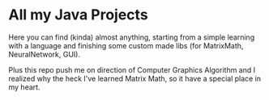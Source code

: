 # All my Java Projects

Here you can find (kinda) almost anything, starting from a simple learning with a language and finishing some custom made libs (for MatrixMath, NeuralNetwork, GUI).

Plus this repo push me on direction of Computer Graphics Algorithm and I realized why the heck I've learned Matrix Math, so it have a special place in my heart.
